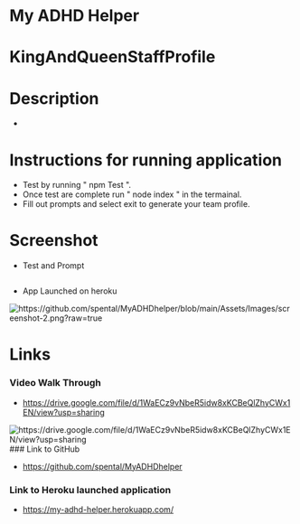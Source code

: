 # My ADHD Helper 

# KingAndQueenStaffProfile

# Description

- 


# Instructions for running application

- Test by running " npm Test ".
- Once test are complete run " node index " in the termainal.   
- Fill out prompts and select exit to generate your team profile. 

# Screenshot
- Test and Prompt

<img alt="" >

- App Launched on heroku

<img alt="https://github.com/spental/MyADHDhelper/blob/main/Assets/Images/screenshot-2.png?raw=true" >
  

# Links

### Video Walk Through

- https://drive.google.com/file/d/1WaECz9vNbeR5idw8xKCBeQlZhyCWx1EN/view?usp=sharing
<img alt="https://drive.google.com/file/d/1WaECz9vNbeR5idw8xKCBeQlZhyCWx1EN/view?usp=sharing" >
### Link to GitHub

- https://github.com/spental/MyADHDhelper

### Link to Heroku launched application

- https://my-adhd-helper.herokuapp.com/